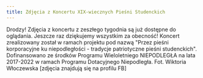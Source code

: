 ```yaml
---
title: Zdjęcia z Koncertu XIX-wiecznych Pieśni Studenckich
---
```


Drodzy! Zdjęcia z koncertu z zeszłego tygodnia są już dostępne do oglądania.
Jeszcze raz dziękujemy wszystkim za obecność!
Koncert zrealizowany został w ramach projektu pod nazwą "Przez pieśni korporacyjne ku niepodległości - tradycje patriotyczne pieśni studenckich". Dofinansowano ze środków Programu Wieloletniego NIEPODLEGŁA na lata 2017-2022 w ramach Programu Dotacyjnego Niepodległa.
Fot. Wiktoria Włoczewska
[zdjęcia znajdują się na profilu FB]

